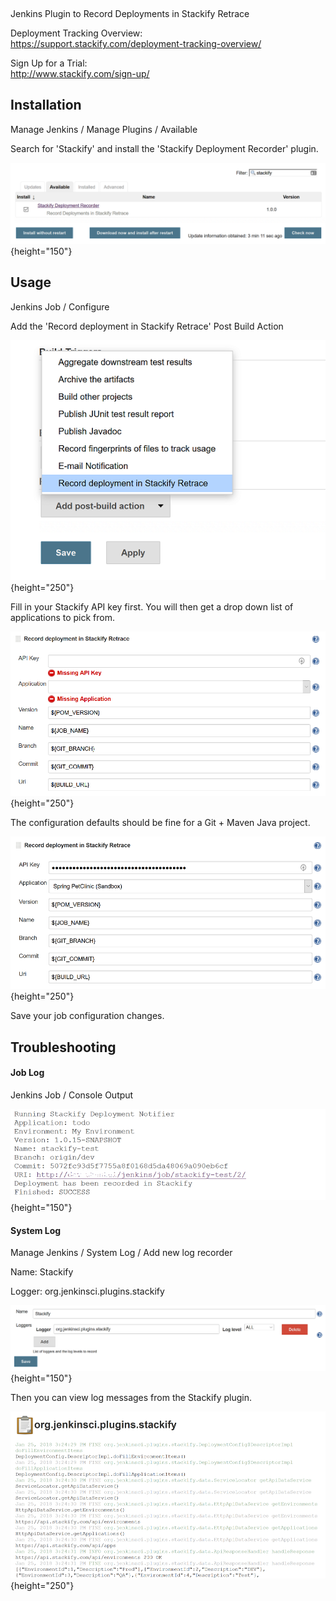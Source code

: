  

Jenkins Plugin to Record Deployments in Stackify Retrace  
  
Deployment Tracking Overview:  
<https://support.stackify.com/deployment-tracking-overview/>  
  
Sign Up for a Trial:  
<http://www.stackify.com/sign-up/>

## Installation

Manage Jenkins / Manage Plugins / Available

Search for 'Stackify' and install the 'Stackify Deployment Recorder'
plugin.

![](docs/images/stackify-deployment-recorder-install.png){height="150"}

## Usage

Jenkins Job / Configure

Add the 'Record deployment in Stackify Retrace' Post Build Action

![](docs/images/stackify-deployment-recorder-postbuildaction.png){height="250"}

Fill in your Stackify API key first. You will then get a drop down list
of applications to pick from.

![](docs/images/stackify-deployment-recorder-blankconfig.png){height="250"}

The configuration defaults should be fine for a Git + Maven Java
project.

![](docs/images/stackify-deployment-recorder-config.png){height="250"}

Save your job configuration changes.

## Troubleshooting

#### Job Log

Jenkins Job / Console Output

![](docs/images/stackify-deployment-recorder-joblog.png){height="150"}

#### System Log

Manage Jenkins / System Log / Add new log recorder

Name: Stackify

Logger: org.jenkinsci.plugins.stackify

![](docs/images/stackify-deployment-recorder-systemlogrecorder.png){height="150"}

Then you can view log messages from the Stackify plugin.

![](docs/images/stackify-deployment-recorder-systemlog.png){height="250"}

 

  
  
  
  
